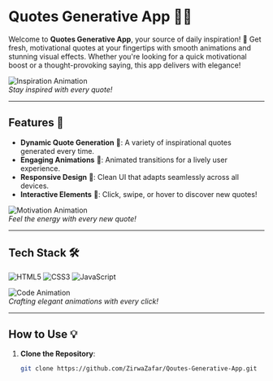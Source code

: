 # Quotes Generative App 📜✨

Welcome to **Quotes Generative App**, your source of daily inspiration! 🌟 Get fresh, motivational quotes at your fingertips with smooth animations and stunning visual effects. Whether you're looking for a quick motivational boost or a thought-provoking saying, this app delivers with elegance!

![Inspiration Animation](https://media.giphy.com/media/3ohhwpOqJjyMt0mP14/giphy.gif)  
*Stay inspired with every quote!*

---

## Features 🚀

- **Dynamic Quote Generation** 🔄: A variety of inspirational quotes generated every time.
- **Engaging Animations** 💫: Animated transitions for a lively user experience.
- **Responsive Design** 📱: Clean UI that adapts seamlessly across all devices.
- **Interactive Elements** 🌸: Click, swipe, or hover to discover new quotes!

![Motivation Animation](https://media.giphy.com/media/xT0GqUzRlN8IHDfsR6/giphy.gif)  
*Feel the energy with every new quote!*

---

## Tech Stack 🛠️

![HTML5](https://img.shields.io/badge/HTML5-orange?style=for-the-badge&logo=html5)
![CSS3](https://img.shields.io/badge/CSS3-blue?style=for-the-badge&logo=css3)
![JavaScript](https://img.shields.io/badge/JavaScript-yellow?style=for-the-badge&logo=javascript)

![Code Animation](https://media.giphy.com/media/3oEdv4rPl2Rr1PvbyA/giphy.gif)  
*Crafting elegant animations with every click!*

---

## How to Use 💡

1. **Clone the Repository**:
   ```bash
   git clone https://github.com/ZirwaZafar/Qoutes-Generative-App.git

